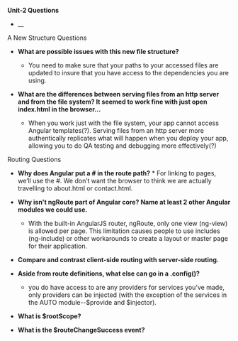 **Unit-2 Questions**

* __

A New Structure Questions

* __What are possible issues with this new file structure?__
    * You need to make sure that your paths to your accessed files are updated to insure that you have access to the dependencies you are using.

* __What are the differences between serving files from an http server and from the file system? It seemed to work fine with just open index.html in the browser...__
  * When you work just with the file system, your app cannot access Angular templates(?). Serving files from an http server more authentically replicates what will happen when you deploy your app, allowing you to do QA testing and debugging more effectively(?)

Routing Questions

* __Why does Angular put a # in the route path?__
      * For linking to pages, we’ll use the #. We don’t want the browser to think we are actually travelling to about.html or contact.html.

* __Why isn't ngRoute part of Angular core? Name at least 2 other Angular modules we could use.__
    * With the built-in AngularJS router, ngRoute, only one view (ng-view) is allowed per page. This limitation causes people to use includes (ng-include) or other workarounds to create a layout or master page for their application.


* __Compare and contrast client-side routing with server-side routing.__


* __Aside from route definitions, what else can go in a .config()?__
    * you do have access to are any providers for services you've made, only providers can be injected (with the exception of the services in the AUTO module--$provide and $injector).

* __What is $rootScope?__


* __What is the $routeChangeSuccess event?__
